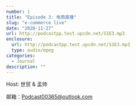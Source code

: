 ```yaml
---
number: 1
title: "Episode 3: 电商直播"
slug: "e-commerce live"
date: "2020-11-27"
url: http://podcastpp.test.upcdn.net/S1E3.mp3
enclosure:
  url: http://podcastpp.test.upcdn.net/S1E3.mp3
  type: audio/mpeg
categories:
  - Journal
description: ""
---
```


Host: 世贸 & 孟帅

邮箱：Podcast00365@outlook.com